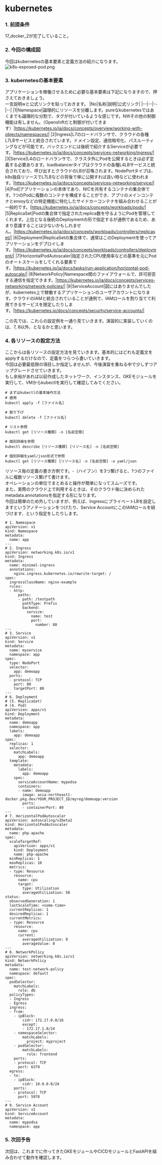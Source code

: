 # kubernetes

### 1. 前提条件
17_docker_2が完了していること。

### 2. 今回の構成図
今回はkubernetesの基本要素と定義方法の紹介になります。<br>
![k8s-exposed-pod.png](asset/k8s-exposed-pod.png "k8s-exposed-pod.png")

### 3. kubernetesの基本要素
アプリケーションを稼働させるために必要な基本要素は下記になりますので、押さえておきましょう。<br>
一言説明wと公式リンクを貼っておきます。
|No|名称|説明|公式リンク|
|--|--|--|--|
|1|Namespace|論理的にリソースを分離します。pureなkubernetesではあくまでも論理的な分割で、タグが付いているような感じです。NWその他の制御機能は有しません。（Openshiftだと制御が付いてきます）|https://kubernetes.io/ja/docs/concepts/overview/working-with-objects/namespaces/|
|2|Ingress|L7のロードバランサで、クラウドの各種L7LBサービスと統合されています。ドメイン設定、通信暗号化、パスルーティングなどが可能です。バックエンドには後続で紹介するServiceが必要です。|https://kubernetes.io/ja/docs/concepts/services-networking/ingress/|
|3|Service|L4のロードバランサで、クラスタ外にPodを公開するときは必ず定義する必要あります。loadbalancerタイプはクラウドの各種L4LBサービスと統合されており、呼び出すとクラウドのLBが召喚されます。NodePortタイプは、k8s独自リソースでL7LBなどの背後で単に公開すれば良い時などに使われます。|https://kubernetes.io/ja/docs/concepts/services-networking/service/|
|4|Pod|アプリケーションの本体であり、NICを共有するコンテナの集合体です。1つのPodに複数のコンテナを構成することができ、アプリのメインコンテナとenvoyなどの特定機能に特化したサイドカーコンテナを組み合わせることが一般的です。|https://kubernetes.io/ja/docs/concepts/workloads/pods/|
|5|ReplicaSet|Podの集合体で指定されたreplica数を守るようにPodを管理してくれます。上位となる後続のDeploymentの形で指定するが通例であるため、あまり意識することは少ないかもしれません。|https://kubernetes.io/ja/docs/concepts/workloads/controllers/replicaset/|
|6|Deployment|ReplicaSetの集合体で、通常はこのDeploymentを使ってアプリケーションをデプロイします。|https://kubernetes.io/ja/docs/concepts/workloads/controllers/deployment/|
|7|HorizontalPodAutoscaler|指定されたCPU使用率などの基準を元にPodのオートスケールをしてくれる要素です。|https://kubernetes.io/ja/docs/tasks/run-application/horizontal-pod-autoscale/|
|8|NetworkPolicy|Namespace間のファイアウォールで、許可拒否する通信を指定できます。|https://kubernetes.io/ja/docs/concepts/services-networking/network-policies/|
|9|ServiceAccount|図にはありませんでしたが、kubernetes上で稼働するアプリケーションのユーザアカウントになります。クラウドのIAMと統合されていることが通例で、IAMロールを割り当てて利用できるサービスを限定したりします。|https://kubernetes.io/docs/concepts/security/service-accounts/|

この先では、これらの設定例を一通り見ていきます。演習的に実装していくのは、7, 8以外、となるかと思います。

### 4. 各リソースの設定方法
ここからは各リソースの設定方法を見ていきます。基本的にはどれも定義文をapplyするだけなので、定義をつらつら書いていきます。<br>
今回は必要最低限の項目しか指定しませんが、今後演習を重ねる中で少しずつアップグレードさせていきます。<br>
もし余裕があれば以前作成したネットワーク、インスタンス、GKEモジュールを実行して、VMからkubectlを実行して確認してみてください。<br>
```
# まずはkubectlの基本操作方法
# 適用
kubectl apply -f [ファイル名]

# 取り下げ
kubectl delete -f [ファイル名]

# リスト参照
kubectl get [リソース種類] -n [名前空間]

# 個別詳細を参照
kubectl describe [リソース種類] [リソース名] -n [名前空間]

# 個別詳細をyaml/json形式で参照
kubectl get [リソース種類] [リソース名] -n [名前空間] -o yaml/json
```
リソース毎の定義の書き方例です。-（ハイフン）を3つ繋げると、1つのファイルに複数リソース繋げて書けます。<br>
オペレーションの単位でまとめると操作が簡単になってスムーズです。<br>
また、実際のクラウド上で利用するときは、そのクラウド毎に決められたmetadata.annotationsを指定する形になります。<br>
今回は簡単のため外していますが、例えば、IngressにプライベートLBを設定しますというアノテーションをつけたり、Service AccountにこのIAMロールを紐づけます、という指定をしたりします。
```
# 1. Namespace
apiVersion: v1
kind: Namespace
metadata:
  name: app
---
# 2. Ingress
apiVersion: networking.k8s.io/v1
kind: Ingress
metadata:
  name: minimal-ingress
  annotations:
    nginx.ingress.kubernetes.io/rewrite-target: /
spec:
  ingressClassName: nginx-example
  rules:
  - http:
      paths:
      - path: /testpath
        pathType: Prefix
        backend:
          service:
            name: test
            port:
              number: 80
---
# 3. Service
apiVersion: v1
kind: Service
metadata:
  name: myservice
  namespace: app
spec:
  type: NodePort
  selector:
    app: demoapp
  ports:
  - protocol: TCP
    port: 80
    targetPort: 80
---
# 6. Deployment
# (5. ReplicaSet)
# (4. Pod)
apiVersion: apps/v1
kind: Deployment
metadata:
  name: demoapp
  namespace: app
  labels:
    app: demoapp
spec:
  replicas: 1
  selector:
    matchLabels:
      app: demoapp
  template:
    metadata:
      labels:
        app: demoapp
    spec:
      serviceAccountName: mypodsa
      containers:
      - name: demoapp
        image: asia-northeast1-docker.pkg.dev/YOUR_PROJECT_ID/myreg/demoapp:version
        ports:
        - containerPort: 80
---
# 7. HorizontalPodAutoscaler
apiVersion: autoscaling/v2beta2
kind: HorizontalPodAutoscaler
metadata:
  name: php-apache
spec:
  scaleTargetRef:
    apiVersion: apps/v1
    kind: Deployment
    name: php-apache
  minReplicas: 1
  maxReplicas: 10
  metrics:
  - type: Resource
    resource:
      name: cpu
      target:
        type: Utilization
        averageUtilization: 50
status:
  observedGeneration: 1
  lastScaleTime: <some-time>
  currentReplicas: 1
  desiredReplicas: 1
  currentMetrics:
  - type: Resource
    resource:
      name: cpu
      current:
        averageUtilization: 0
        averageValue: 0
---
# 8. NetworkPolicy
apiVersion: networking.k8s.io/v1
kind: NetworkPolicy
metadata:
  name: test-network-policy
  namespace: default
spec:
  podSelector:
    matchLabels:
      role: db
  policyTypes:
  - Ingress
  - Egress
  ingress:
  - from:
    - ipBlock:
        cidr: 172.17.0.0/16
        except:
        - 172.17.1.0/24
    - namespaceSelector:
        matchLabels:
          project: myproject
    - podSelector:
        matchLabels:
          role: frontend
    ports:
    - protocol: TCP
      port: 6379
  egress:
  - to:
    - ipBlock:
        cidr: 10.0.0.0/24
    ports:
    - protocol: TCP
      port: 5978
---
# 9. Service Account
apiVersion: v1
kind: ServiceAccount
metadata:
  name: mypodsa
  namespace: app
```
### 5. 次回予告
次回は、これまでに作ってきたGKEモジュールやCICDモジュールとFastAPIを組み合わせて動作を確認します。